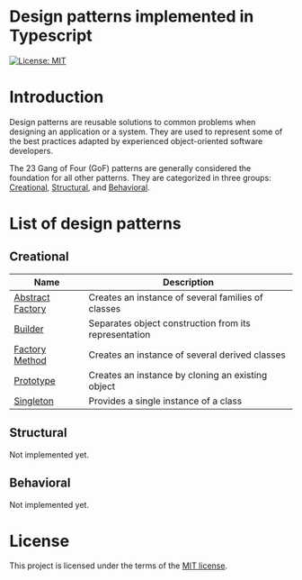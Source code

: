 # Design patterns implemented in Typescript
[![License: MIT](https://img.shields.io/badge/License-MIT-yellow.svg)](https://opensource.org/licenses/MIT)

# Introduction
Design patterns are reusable solutions to common problems when designing an application or a system. They are used to represent some of the best practices adapted by experienced object-oriented software developers.

The 23 Gang of Four (GoF) patterns are generally considered the foundation for all other patterns. They are categorized in three groups: [Creational](#Creational), [Structural](#Structural), and [Behavioral](#Behavioral).

# List of design patterns
## Creational
| Name                                               | Description                                           |
| -------------------------------------------------- | ----------------------------------------------------- |
| [Abstract Factory](src/abstract-factory/README.md) | Creates an instance of several families of classes    |
| [Builder](src/builder/README.md)                   | Separates object construction from its representation |
| [Factory Method](src/factory-method/README.md)     | Creates an instance of several derived classes        |
| [Prototype](src/prototype/README.md)               | Creates an instance by cloning an existing object     |
| [Singleton](src/singleton/README.md)               | Provides a single instance of a class                 |

## Structural
Not implemented yet.

## Behavioral
Not implemented yet.

# License
This project is licensed under the terms of the [MIT license](LICENSE).
